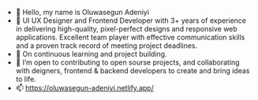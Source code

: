 - 👋 Hello, my name is Oluwasegun Adeniyi
- 👀 UI UX Designer and Frontend Developer with 3+ years of
      experience in delivering high-quality, pixel-perfect
      designs and responsive web applications. Excellent team
      player with effective communication skills and a proven
      track record of meeting project deadlines.
- 🌱 On continuous learning and project building.
- 💞️ I’m open to contributing to open sourse projects, and collaborating with deigners, frontend & backend developers to create and bring ideas to life.
- 📫  https://oluwasegun-adeniyi.netlify.app/

<!---
SGTTW/SGTTW is a ✨ special ✨ repository because its `README.md` (this file) appears on your GitHub profile.
You can click the Preview link to take a look at your changes.
--->
